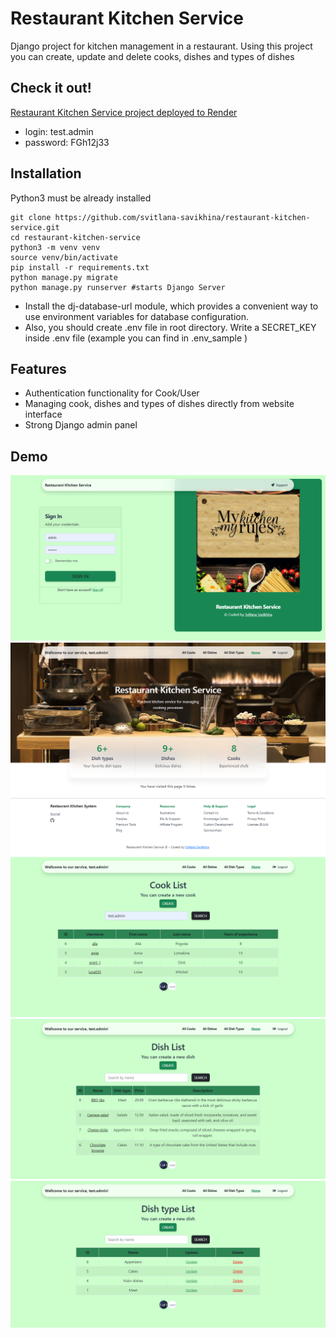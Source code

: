 # Restaurant Kitchen Service
Django project for kitchen management in a restaurant. 
Using this project you can create, update and delete cooks, dishes and types of dishes

## Check it out!
[Restaurant Kitchen Service project deployed to Render](link)

* login: test.admin
* password: FGh12j33

## Installation
Python3 must be already installed

```shell
git clone https://github.com/svitlana-savikhina/restaurant-kitchen-service.git
cd restaurant-kitchen-service
python3 -m venv venv
source venv/bin/activate
pip install -r requirements.txt
python manage.py migrate
python manage.py runserver #starts Django Server
```
* Install the dj-database-url module, which provides a convenient way 
to use environment variables for database configuration.
* Also, you should create .env file in root directory.
Write a SECRET_KEY inside .env file (example you can find in .env_sample )
## Features
* Authentication functionality for Cook/User
* Managing cook, dishes and types of dishes directly from website interface 
* Strong Django admin panel 

## Demo
![website interface](img/register.png)
![website interface](img/home_page.png)
![website interface](cook_list_page.png)
![website interface](img/dish_list_page.png)
![website interface](img/dish_type_list_page.png)